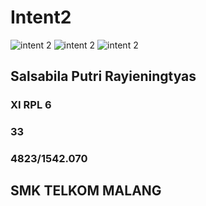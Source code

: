 # Intent2
![intent 2](https://docs.google.com/uc?id=0BzjEMTJfmJXnaXRxQy0tRVJrOXc)
![intent 2](https://docs.google.com/uc?id=0BzjEMTJfmJXnLTRpQmVKZ2pjT3c)
![intent 2](https://docs.google.com/uc?id=0BzjEMTJfmJXnMVh5Q3NNM1BiTE0)

## Salsabila Putri Rayieningtyas
### XI RPL 6
### 33
### 4823/1542.070
## SMK TELKOM MALANG
